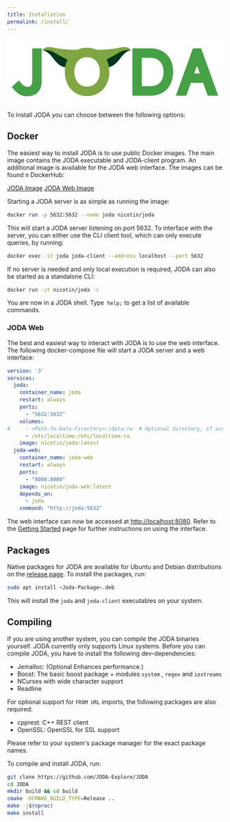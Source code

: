 ```yaml
---
title: Installation
permalink: /install/
---
```


<a href="{{ '/' | relative_url }}"><img id="logo" src="assets/img/JODA.svg" alt="JODA" /></a>

To install JODA you can choose between the following options:

## Docker 
The easiest way to install JODA is to use public Docker images.
The main image contains the JODA executable and JODA-client program.
An additional image is available for the JODA web interface.
The images can be found n DockerHub:

<div class="btn-group">
  <a href="https://hub.docker.com/r/nicotin/joda" class="button">JODA Image</a>
  <a href="https://hub.docker.com/r/nicotin/joda-web" class="button">JODA Web Image</a>
</div> 

Starting a JODA server is as simple as running the image:

```bash
docker run -p 5632:5632 --name joda nicotin/joda 
```

This will start a JODA server listening on port 5632.
To interface with the server, you can either use the CLI client tool, which can only execute queries, by running:

```bash
docker exec -it joda joda-client --address localhost --port 5632
```

If no server is needed and only local execution is required, JODA can also be started as a standalone CLI:

```bash
docker run -it nicotin/joda -c
```
You are now in a JODA shell. Type` help;` to get a list of available commands.


### JODA Web
The best and easiest way to interact with JODA is to use the web interface.
The following docker-compose file will start a JODA server and a web interface:

```yaml
version: '3'
services:
  joda:
    container_name: joda
    restart: always
    ports:
      - "5632:5632"
    volumes:
#     - <Path-To-Data-Firectory>:/data:rw  # Optional directory, if access to local datasets is desired.
      - /etc/localtime:/etc/localtime:ro
    image: nicotin/joda:latest
  joda-web:
    container_name: joda-web
    restart: always
    ports:
      - "8080:8080"
    image: nicotin/joda-web:latest
    depends_on:
      - joda
    command: "http://joda:5632"
```

The web interface can now be accessed at [http://localhost:8080](http://localhost:8080).
Refer to the [Getting Started](/getting-started) page for further instructions on using the interface.

## Packages
Native packages for JODA are available for Ubuntu and Debian distributions on the [release page](https://github.com/JODA-Explore/JODA/releases).
To install the packages, run:

```bash
sudo apt install <Joda-Package>.deb
```

This will install the `joda` and `joda-client` executables on your system.



## Compiling

If you are using another system, you can compile the JODA binaries yourself.
JODA currently only supports Linux systems.
Before you can compile JODA, you have to install the following dev-dependencies:

- Jemalloc: (Optional Enhances performance.) 
- Boost: The basic boost package + modules `system` , `regex` and `iostreams` 
- NCurses with wide character support
- Readline

For optional support for `FROM URL` imports, the following packages are also required:
- cpprest: C++ REST client 
- OpenSSL: OpenSSL for SSL support 

Please refer to your system's package manager for the exact package names.

To compile and install JODA, run:

```bash
git clone https://github.com/JODA-Explore/JODA
cd JODA
mkdir build && cd build
cmake -DCMAKE_BUILD_TYPE=Release ..
make -j$(nproc)
make install
```
